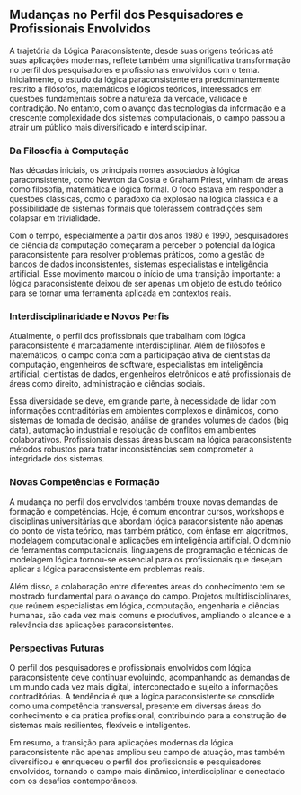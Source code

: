 
## Mudanças no Perfil dos Pesquisadores e Profissionais Envolvidos

A trajetória da Lógica Paraconsistente, desde suas origens teóricas até suas aplicações modernas, reflete também uma significativa transformação no perfil dos pesquisadores e profissionais envolvidos com o tema. Inicialmente, o estudo da lógica paraconsistente era predominantemente restrito a filósofos, matemáticos e lógicos teóricos, interessados em questões fundamentais sobre a natureza da verdade, validade e contradição. No entanto, com o avanço das tecnologias da informação e a crescente complexidade dos sistemas computacionais, o campo passou a atrair um público mais diversificado e interdisciplinar.

### Da Filosofia à Computação

Nas décadas iniciais, os principais nomes associados à lógica paraconsistente, como Newton da Costa e Graham Priest, vinham de áreas como filosofia, matemática e lógica formal. O foco estava em responder a questões clássicas, como o paradoxo da explosão na lógica clássica e a possibilidade de sistemas formais que tolerassem contradições sem colapsar em trivialidade.

Com o tempo, especialmente a partir dos anos 1980 e 1990, pesquisadores de ciência da computação começaram a perceber o potencial da lógica paraconsistente para resolver problemas práticos, como a gestão de bancos de dados inconsistentes, sistemas especialistas e inteligência artificial. Esse movimento marcou o início de uma transição importante: a lógica paraconsistente deixou de ser apenas um objeto de estudo teórico para se tornar uma ferramenta aplicada em contextos reais.

### Interdisciplinaridade e Novos Perfis

Atualmente, o perfil dos profissionais que trabalham com lógica paraconsistente é marcadamente interdisciplinar. Além de filósofos e matemáticos, o campo conta com a participação ativa de cientistas da computação, engenheiros de software, especialistas em inteligência artificial, cientistas de dados, engenheiros eletrônicos e até profissionais de áreas como direito, administração e ciências sociais.

Essa diversidade se deve, em grande parte, à necessidade de lidar com informações contraditórias em ambientes complexos e dinâmicos, como sistemas de tomada de decisão, análise de grandes volumes de dados (big data), automação industrial e resolução de conflitos em ambientes colaborativos. Profissionais dessas áreas buscam na lógica paraconsistente métodos robustos para tratar inconsistências sem comprometer a integridade dos sistemas.

### Novas Competências e Formação

A mudança no perfil dos envolvidos também trouxe novas demandas de formação e competências. Hoje, é comum encontrar cursos, workshops e disciplinas universitárias que abordam lógica paraconsistente não apenas do ponto de vista teórico, mas também prático, com ênfase em algoritmos, modelagem computacional e aplicações em inteligência artificial. O domínio de ferramentas computacionais, linguagens de programação e técnicas de modelagem lógica tornou-se essencial para os profissionais que desejam aplicar a lógica paraconsistente em problemas reais.

Além disso, a colaboração entre diferentes áreas do conhecimento tem se mostrado fundamental para o avanço do campo. Projetos multidisciplinares, que reúnem especialistas em lógica, computação, engenharia e ciências humanas, são cada vez mais comuns e produtivos, ampliando o alcance e a relevância das aplicações paraconsistentes.

### Perspectivas Futuras

O perfil dos pesquisadores e profissionais envolvidos com lógica paraconsistente deve continuar evoluindo, acompanhando as demandas de um mundo cada vez mais digital, interconectado e sujeito a informações contraditórias. A tendência é que a lógica paraconsistente se consolide como uma competência transversal, presente em diversas áreas do conhecimento e da prática profissional, contribuindo para a construção de sistemas mais resilientes, flexíveis e inteligentes.

Em resumo, a transição para aplicações modernas da lógica paraconsistente não apenas ampliou seu campo de atuação, mas também diversificou e enriqueceu o perfil dos profissionais e pesquisadores envolvidos, tornando o campo mais dinâmico, interdisciplinar e conectado com os desafios contemporâneos.
```
